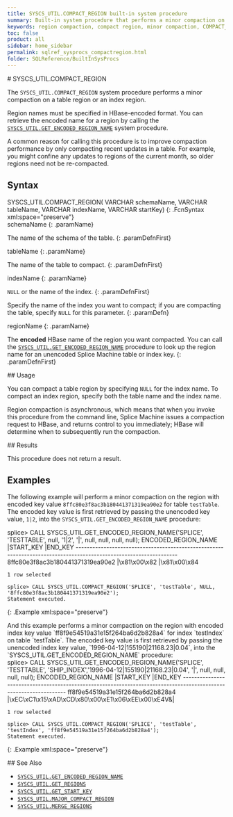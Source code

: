 ```yaml
---
title: SYSCS_UTIL.COMPACT_REGION built-in system procedure
summary: Built-in system procedure that performs a minor compaction on a table or index region.
keywords: region compaction, compact region, minor compaction, COMPACT_REGION
toc: false
product: all
sidebar: home_sidebar
permalink: sqlref_sysprocs_compactregion.html
folder: SQLReference/BuiltInSysProcs
---
```

<section>
<div class="TopicContent" data-swiftype-index="true" markdown="1">
# SYSCS_UTIL.COMPACT_REGION

The `SYSCS_UTIL.COMPACT_REGION` system procedure performs a minor
compaction on a table region or an index region.

Region names must be specified in HBase-encoded format. You can retrieve
the encoded name for a region by calling the
[`SYSCS_UTIL.GET_ENCODED_REGION_NAME`](sqlref_sysprocs_getencodedregion.html)
system procedure.

A common reason for calling this procedure is to improve compaction
performance by only compacting recent updates in a table. For example,
you might confine any updates to regions of the current month, so older
regions need not be re-compacted.

## Syntax

<div class="fcnWrapperWide" markdown="1">
    SYSCS_UTIL.COMPACT_REGION( VARCHAR schemaName,
                               VARCHAR tableName,
                               VARCHAR indexName,
                               VARCHAR startKey)
{: .FcnSyntax xml:space="preserve"}

</div>
<div class="paramList" markdown="1">
schemaName
{: .paramName}

The name of the schema of the table.
{: .paramDefnFirst}

tableName
{: .paramName}

The name of the table to compact.
{: .paramDefnFirst}

indexName
{: .paramName}

`NULL` or the name of the index.
{: .paramDefnFirst}

Specify the name of the index you want to compact; if you are compacting
the table, specify `NULL` for this parameter.
{: .paramDefn}

regionName
{: .paramName}

The **encoded** HBase name of the region you want compacted. You can
call the
[`SYSCS_UTIL.GET_ENCODED_REGION_NAME`](sqlref_sysprocs_getencodedregion.html)
procedure to look up the region name for an unencoded Splice Machine
table or index key.
{: .paramDefnFirst}

</div>
<div markdown="1">
## Usage

You can compact a table region by specifying `NULL` for the index name.
To compact an index region, specify both the table name and the index
name.

Region compaction is asynchronous, which means that when you invoke this
procedure from the command line, Splice Machine issues a compaction
request to HBase, and returns control to you immediately; HBase will
determine when to subsequently run the compaction.

</div>
## Results

This procedure does not return a result.

## Examples

The following example will perform a minor compaction on the region with
encoded key value `8ffc80e3f8ac3b180441371319ea90e2` for table
`testTable`. The encoded key value is first retrieved by passing the
unencoded key value, `1|2`, into the
`SYSCS_UTIL.GET_ENCODED_REGION_NAME` procedure:

<div class="preWrapperWide" markdown="1">
    splice> CALL SYSCS_UTIL.GET_ENCODED_REGION_NAME('SPLICE', 'TESTTABLE', null, '1|2', '|', null, null, null, null);
    ENCODED_REGION_NAME                     |START_KEY                                         |END_KEY
    ------------------------------------------------------------------------------------------------------------------
    8ffc80e3f8ac3b180441371319ea90e2        |\x81\x00\x82                                      |\x81\x00\x84

    1 row selected

    splice> CALL SYSCS_UTIL.COMPACT_REGION('SPLICE', 'testTable', NULL, '8ffc80e3f8ac3b180441371319ea90e2');
    Statement executed.
{: .Example xml:space="preserve"}

</div>
And this example performs a minor compaction on the region with encoded
index key value `ff8f9e54519a31e15f264ba6d2b828a4` for index `testIndex`
on table `testTable`. The encoded key value is first retrieved by
passing the unencoded index key value,
`1996-04-12|155190|21168.23|0.04`, into the
`SYSCS_UTIL.GET_ENCODED_REGION_NAME` procedure:

<div class="preWrapperWide" markdown="1">
    splice> CALL SYSCS_UTIL.GET_ENCODED_REGION_NAME('SPLICE', 'TESTTABLE', 'SHIP_INDEX','1996-04-12|155190|21168.23|0.04', '|', null, null, null, null);
    ENCODED_REGION_NAME                     |START_KEY                                         |END_KEY
    ------------------------------------------------------------------------------------------------------------------
    ff8f9e54519a31e15f264ba6d2b828a4        |\xEC\xC1\x15\xAD\xCD\x80\x00\xE1\x06\xEE\x00\xE4V&|

    1 row selected

    splice> CALL SYSCS_UTIL.COMPACT_REGION('SPLICE', 'testTable', 'testIndex', 'ff8f9e54519a31e15f264ba6d2b828a4');
    Statement executed.
{: .Example xml:space="preserve"}

</div>
## See Also

* [`SYSCS_UTIL.GET_ENCODED_REGION_NAME`](sqlref_sysprocs_getencodedregion.html)
* [`SYSCS_UTIL.GET_REGIONS`](sqlref_sysprocs_getregions.html)
* [`SYSCS_UTIL.GET_START_KEY`](sqlref_sysprocs_getstartkey.html)
* [`SYSCS_UTIL.MAJOR_COMPACT_REGION`](sqlref_sysprocs_majorcompactregion.html)
* [`SYSCS_UTIL.MERGE_REGIONS`](sqlref_sysprocs_mergeregions.html)

</div>
</section>
